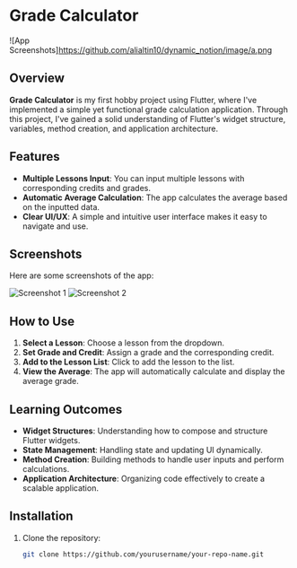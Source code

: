 # Grade Calculator

![App Screenshots]https://github.com/alialtin10/dynamic_notion/image/a.png

## Overview

**Grade Calculator** is my first hobby project using Flutter, where I've implemented a simple yet functional grade calculation application. Through this project, I've gained a solid understanding of Flutter's widget structure, variables, method creation, and application architecture.

## Features

- **Multiple Lessons Input**: You can input multiple lessons with corresponding credits and grades.
- **Automatic Average Calculation**: The app calculates the average based on the inputted data.
- **Clear UI/UX**: A simple and intuitive user interface makes it easy to navigate and use.

## Screenshots

Here are some screenshots of the app:

![Screenshot 1](https://github.com/yourusername/your-repo-name/blob/main/path-to-image-1.png)
![Screenshot 2](https://github.com/yourusername/your-repo-name/blob/main/path-to-image-2.png)

## How to Use

1. **Select a Lesson**: Choose a lesson from the dropdown.
2. **Set Grade and Credit**: Assign a grade and the corresponding credit.
3. **Add to the Lesson List**: Click to add the lesson to the list.
4. **View the Average**: The app will automatically calculate and display the average grade.

## Learning Outcomes

- **Widget Structures**: Understanding how to compose and structure Flutter widgets.
- **State Management**: Handling state and updating UI dynamically.
- **Method Creation**: Building methods to handle user inputs and perform calculations.
- **Application Architecture**: Organizing code effectively to create a scalable application.

## Installation

1. Clone the repository:

   ```bash
   git clone https://github.com/yourusername/your-repo-name.git

